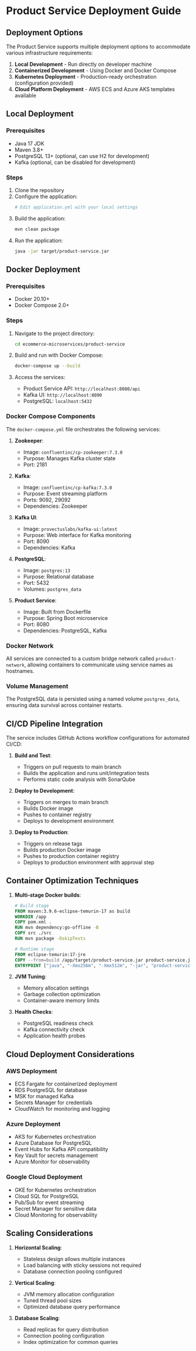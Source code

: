 # Product Service Deployment Guide

## Deployment Options

The Product Service supports multiple deployment options to accommodate various infrastructure requirements:

1. **Local Development** - Run directly on developer machine
2. **Containerized Development** - Using Docker and Docker Compose
3. **Kubernetes Deployment** - Production-ready orchestration (configuration provided)
4. **Cloud Platform Deployment** - AWS ECS and Azure AKS templates available

## Local Deployment

### Prerequisites
- Java 17 JDK
- Maven 3.8+
- PostgreSQL 13+ (optional, can use H2 for development)
- Kafka (optional, can be disabled for development)

### Steps
1. Clone the repository
2. Configure the application:
   ```bash
   # Edit application.yml with your local settings
   ```
3. Build the application:
   ```bash
   mvn clean package
   ```
4. Run the application:
   ```bash
   java -jar target/product-service.jar
   ```

## Docker Deployment

### Prerequisites
- Docker 20.10+
- Docker Compose 2.0+

### Steps
1. Navigate to the project directory:
   ```bash
   cd ecommerce-microservices/product-service
   ```

2. Build and run with Docker Compose:
   ```bash
   docker-compose up --build
   ```

3. Access the services:
   - Product Service API: `http://localhost:8080/api`
   - Kafka UI: `http://localhost:8090`
   - PostgreSQL: `localhost:5432`

### Docker Compose Components

The `docker-compose.yml` file orchestrates the following services:

1. **Zookeeper**:
   - Image: `confluentinc/cp-zookeeper:7.3.0`
   - Purpose: Manages Kafka cluster state
   - Port: 2181

2. **Kafka**:
   - Image: `confluentinc/cp-kafka:7.3.0`
   - Purpose: Event streaming platform
   - Ports: 9092, 29092
   - Dependencies: Zookeeper

3. **Kafka UI**:
   - Image: `provectuslabs/kafka-ui:latest`
   - Purpose: Web interface for Kafka monitoring
   - Port: 8090
   - Dependencies: Kafka

4. **PostgreSQL**:
   - Image: `postgres:13`
   - Purpose: Relational database
   - Port: 5432
   - Volumes: `postgres_data`

5. **Product Service**:
   - Image: Built from Dockerfile
   - Purpose: Spring Boot microservice
   - Port: 8080
   - Dependencies: PostgreSQL, Kafka

### Docker Network

All services are connected to a custom bridge network called `product-network`, allowing containers to communicate using service names as hostnames.

### Volume Management

The PostgreSQL data is persisted using a named volume `postgres_data`, ensuring data survival across container restarts.

## CI/CD Pipeline Integration

The service includes GitHub Actions workflow configurations for automated CI/CD:

1. **Build and Test**:
   - Triggers on pull requests to main branch
   - Builds the application and runs unit/integration tests
   - Performs static code analysis with SonarQube

2. **Deploy to Development**:
   - Triggers on merges to main branch
   - Builds Docker image
   - Pushes to container registry
   - Deploys to development environment

3. **Deploy to Production**:
   - Triggers on release tags
   - Builds production Docker image
   - Pushes to production container registry
   - Deploys to production environment with approval step

## Container Optimization Techniques

1. **Multi-stage Docker builds**:
   ```dockerfile
   # Build stage
   FROM maven:3.9.6-eclipse-temurin-17 as build
   WORKDIR /app
   COPY pom.xml .
   RUN mvn dependency:go-offline -B
   COPY src ./src
   RUN mvn package -DskipTests

   # Runtime stage
   FROM eclipse-temurin:17-jre
   COPY --from=build /app/target/product-service.jar product-service.jar
   ENTRYPOINT ["java", "-Xms256m", "-Xmx512m", "-jar", "product-service.jar"]
   ```

2. **JVM Tuning**:
   - Memory allocation settings
   - Garbage collection optimization
   - Container-aware memory limits

3. **Health Checks**:
   - PostgreSQL readiness check
   - Kafka connectivity check
   - Application health probes

## Cloud Deployment Considerations

### AWS Deployment
- ECS Fargate for containerized deployment
- RDS PostgreSQL for database
- MSK for managed Kafka
- Secrets Manager for credentials
- CloudWatch for monitoring and logging

### Azure Deployment
- AKS for Kubernetes orchestration
- Azure Database for PostgreSQL
- Event Hubs for Kafka API compatibility
- Key Vault for secrets management
- Azure Monitor for observability

### Google Cloud Deployment
- GKE for Kubernetes orchestration
- Cloud SQL for PostgreSQL
- Pub/Sub for event streaming
- Secret Manager for sensitive data
- Cloud Monitoring for observability

## Scaling Considerations

1. **Horizontal Scaling**:
   - Stateless design allows multiple instances
   - Load balancing with sticky sessions not required
   - Database connection pooling configured

2. **Vertical Scaling**:
   - JVM memory allocation configuration
   - Tuned thread pool sizes
   - Optimized database query performance

3. **Database Scaling**:
   - Read replicas for query distribution
   - Connection pooling configuration
   - Index optimization for common queries

